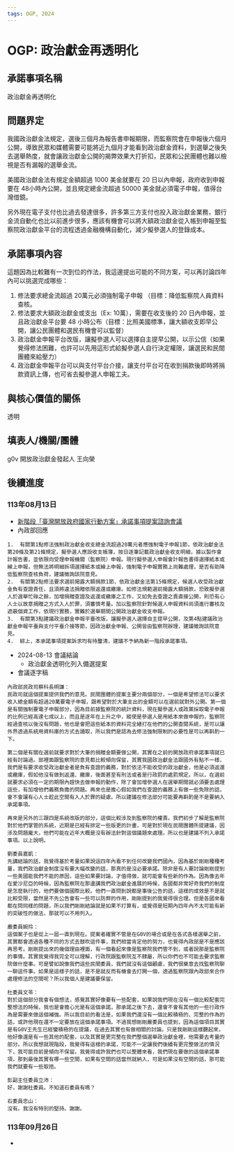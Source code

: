 ```yaml
---
tags: OGP, 2024
---
```


# OGP: 政治獻金再透明化
## 承諾事項名稱
政治獻金再透明化

## 問題界定
我國政治獻金法規定，選後三個月為報告書申報期限，而監察院會在申報後六個月公開，導致民眾和媒體需要可能將近九個月才能看到政治獻金資料，到選舉之後失去選舉熱度，就會讓政治獻金公開的揭弊效果大打折扣，民眾和公民團體也難以檢視是否有漏報的選舉金流。

美國政治獻金法有規定金額超過 1000 美金就要在 20 日以內申報，政府收到申報要在 48小時內公開，並且規定總金流超過 50000 美金就必須電子申報，值得台灣借鏡。

另外現在電子支付也比過去發達很多，許多第三方支付也投入政治獻金業務，銀行金流自動化也比以前進步很多，應該有機會可以將大額政治獻金從入帳到申報至監察院政治獻金平台的流程透過金融機構自動化，減少擬參選人的登錄成本。

## 承諾事項內容
這題因為比較難有一次到位的作法，我這邊提出可能的不同方案，可以再討論四年內可以挑選完成哪些：
1. 修法要求總金流超過 20萬元必須強制電子申報 （目標：降低監察院人員資料查核。
2. 修法要求大額政治獻金或支出（Ex: 10萬），需要在收支後的 20 日內申報，並且政治獻金平台要 48 小時公布（目標：比照美國標準，讓大額收支即早公開，讓公民團體和選民有機會可以監督）
3. 政治獻金申報平台改版，讓擬參選人可以選擇自主提早公開，以示公信（如果覺得修法困難，也許可以先用這形式給擬參選人自行決定權限，讓選民和民間團體來給壓力）
4. 政治獻金申報平台可以與支付平台介接，讓支付平台可在收到捐款後即時將捐款資訊上傳，也可省去擬參選人申報工夫。
## 與核心價值的關係
透明
## 填表人/機關/團體
g0v 開放政治獻金發起人 王向榮

## 後續進度
### 113年08月13日
- [新階段「臺灣開放政府國家行動方案」承諾事項提案諮詢會議](https://www.ndc.gov.tw/Content_List.aspx?n=9ED7AC233C48068A)
- 內政部回應
```!
1.	有關第1點修法強制政治獻金收支總金流超過20萬元者應強制電子申報1節，依政治獻金法第20條及第21條規定，擬參選人應設收支帳簿，按日逐筆記載政治獻金收支明細，據以製作會計報告書，並依限向受理申報機關（監察院）申報。現行擬參選人申報會計報告書得選擇紙本或線上申報，但無法將明細拆項選擇紙本或線上申報，強制電子申報實務上尚難處理，是否有助降低監察院查核負荷，建議徵詢該院意見。
2.	有關第2點修法要求選前揭露大額捐款1節，依政治獻金法第15條規定，候選人收受政治獻金負有查證責任，且須將違法捐贈依限返還或繳庫。如修法規範選前揭露大額捐款，恐致擬參選人於選舉忙碌之餘，加增捐贈查證及返還或繳庫之工作，又如免去查證之責直接公開，則恐有心人士以故意捐贈之方式入人於罪，須審慎考量。加以監察院針對候選人申報資料尚須進行審核及遮蔽個資工作，依現行實務，實難於選舉期間公開政治獻金收支申報。
3.	有關第3點建議政治獻金申報平臺改版，讓擬參選人選擇自主提早公開，及第4點建議政治獻金申報平臺與支付平臺介接等節，因政治獻金申報、公開皆由監察院辦理，建議徵詢該院意見。
4.	綜上，本承諾事項提案訴求均有待釐清，建議不予納為新一階段承諾事項。
```
- 2024-08-13 會議結論
    - 政治獻金透明化列入備選提案
- 會議逐字稿
```!
內政部民政司蔡科長明謙：
民政司就這個提案提供我們的意見。民間團體的提案主要分兩個部分，一個是希望修法可以要求收入總金額有超過20萬要電子申報，跟希望對於大筆支出的金額可以在選前就對外公開。第一個是有關強制要電子申報部分，因為目前據監察院的統計資料，現在擬參選人或政黨採取電子申報的比例已經高達七成以上，而且是逐年在上升之中，縱使是參選人是用紙本來做申報的，監察院經過查核以後沒有問題，他也是會把這些紙本的資料完全繕打在他們的公開查閱系統，是可以讓外界透過系統用資料庫的方式去讀取，所以我們是認為去修法強制限制的必要性是可以再斟酌一下。

第二個是有關在選前就要求對於大筆的捐贈金額要做公開，其實在之前的開放政府承諾事項就已經有討論過。部裡面跟監察院的意見都比較傾向保留，其實我國政治獻金法跟國外有點不一樣，我們是有要求收受政治獻金者是負有查證的義務，對於依法不能收受的政治獻金，他是必須返還或繳庫，假如他沒有做到返還、繳庫，後面甚至有刑法或者是行政罰的處罰規定。所以，在選前就要求必須在一定的期限內趕快去做申報的動作，除了會加增參選人在選舉期間就必須要去處理這些，有加增他們義務負擔的問題。再來也是擔心假如我們在查證的義務上有做一些免除的話，會不會讓有心人士趁此空間有入人於罪的疑慮。所以建議在修法部分可能要再斟酌是不是要納入承諾事項。

再來是另外的三跟四是系統改版的部分，這個比較涉及到監察院的權責。我們初步了解是監察院對於他們掌管的系統，近期是已經有排定一些版更的計畫，可是對於現在民間團體所提建議，因涉及問題龐大，他們可能在近年大概是沒有辦法針對這個議題來處理。所以也是建議不列入承諾事項。以上說明。  

劉委員嘉凱：
先講結論的話，我覺得基於考量如果說這四年內看不到任何改變我們國內，因為基於剛剛種種考量，我們政治獻金制度沒有要大幅改變的話，那真的是沒必要承諾。除非是有人要討論剛剛提到一些美國能我們不能的原因，這些如果要討論，才值得做，就可能會有些新的作為。因為像去年在愛沙尼亞的時候，因為監察院在那邊講我們政治獻金進展的時候，各國都非常好奇我們的制度是怎麼執行的，他們要做個國際比較。他們一直問到說都是事後公告的話，這樣的成效是不是就比較受限，當然是不先公告會有一些可以防弊的作用，剛剛提到的我覺得很合理。但是各國來看都在問同樣的問題，所以我們剛剛結論就是如果不打算有，或覺得是短期內四年內不太可能有新的突破性的做法，那就可以不用列入。

嚴委員婉玲：
這個案子也是從上一屆一直到現在。提案者確實不管是在G0V的場合或是在各式各樣選舉之前，其實都會透過各種不同的方式去鼓吹這件事，我們相當肯定他的努力，也覺得內政部是不是應該再思考。剛剛提出來的幾個理由裡面，有一個看起來像是監察院我們管不到，或者說那是監察院的事情。其實我覺得我完全可以理解，行政院跟監察院互不隸屬，所以你們也不可能去要求監察院做什麼事。可是譬如說像我們這些民間委員，我們就沒有這個顧慮，我們很樂意去找監察院聊一聊這件事。如果是這樣子的話，是不是就反而有機會去打開一個，透過監察院跟內政部來合作處理修法的空間呢？所以我個人是建議要保留。 

杜委員文苓：
對於這個部分我會有個想法，感覺其實好像要有一些配套，如果說我們現在沒有一個比較配套完整想法的時候，我也是會擔心光是有這個承諾，那承諾之後下去，還會不會有其他的一些行政作為是需要來做這個補強。所以我目前的看法是，如果我們還沒有一個比較積極的、完整的作為的話，或許他現在還不一定要放在這個承諾事項。不過我想剛剛嚴委員也提到，因為這個項目其實是有G0V王先生已經蠻積極的在提議，在過去其實也有做相關的討論。只是我剛剛這樣聽起來，他好像還是有一些其他的配套，以及其實是更完整在我們整個選舉政治獻金裡，他需要去考量的部分。所以我想就現階段，我覺得有這樣的承諾，可能不一定讓我們後續有更完整做法的情況下，我可能目前是傾向不保留。我覺得或許我們也可以整體來看，我們現在要做的這個承諾事項，那到最後其實有哪一些空間，如果有空間的話當然就納入，可是如果沒有空間的話，那可能我們就要有一些取捨。

彭副主任委員立沛：
好，謝謝杜委員。不知道石委員有嗎？ 

石委員忠山：
沒有。我沒有特別的堅持。謝謝。 

```

### 113年09月26日
- 